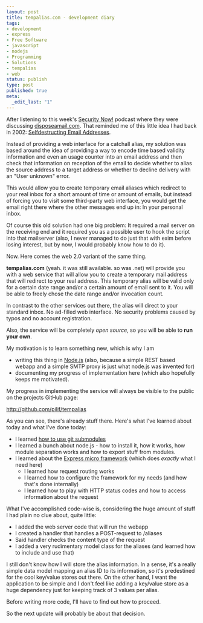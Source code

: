 ```yaml
---
layout: post
title: tempalias.com - development diary
tags:
- development
- express
- Free Software
- javascript
- nodejs
- Programming
- Solutions
- tempalias
- web
status: publish
type: post
published: true
meta:
  _edit_last: "1"
---
```

After listening to this week's <a href="http://www.grc.com/securitynow.htm">Security Now!</a> podcast where they were discussing <a href="http://disposeamail.com">disposeamail.com</a>. That reminded me of this little idea I had back in 2002: <a href="http://www.pilif.ch/stuff/adaddr/index.php">Selfdestructing Email Addresses</a>.

Instead of providing a web interface for a catchall alias, my solution was based around the idea of providing a way to encode time based validity information and even an usage counter into an email address and then check that information on reception of the email to decide whether to alias the source address to a target address or whether to decline delivery with an "User unknown" error.

This would allow you to create temporary email aliases which redirect to your real inbox for a short amount of time or amount of emails, but instead of forcing you to visit some third-party web interface, you would get the email right there where the other messages end up in: In your personal inbox.

Of course this old solution had one big problem: It required a mail server on the receiving end and it required you as a possible user to hook the script into that mailserver (also, I never managed to do just that with exim before losing interest, but by now, I would probably know how to do it).

Now. Here comes the web 2.0 variant of the same thing.

<strong>tempalias.com</strong> (yeah. it was still available. so was .net) will provide you with a web service that will allow you to create a temporary mail address that will redirect to your real address. This temporary alias will be valid only for a certain date range and/or a certain amount of email sent to it. You will be able to freely chose the date range and/or invocation count.

In contrast to the other services out there, the alias will direct to your standard inbox. No ad-filled web interface. No security problems caused by typos and no account registration.

Also, the service will be completely <em>open source</em>, so you will be able to <strong>run your own</strong>.

My motivation is to learn something new, which is why I am
<ul>
	<li>writing this thing in <a href="http://nodejs.org">Node.js</a> (also, because a simple REST based webapp and a simple SMTP proxy is just what node.js was invented for)</li>
	<li>documenting my progress of implementation here (which also hopefully keeps me motivated).</li>
</ul>
My progress in implementing the service will always be visible to the public on the projects GitHub page:

<a href="http://github.com/pilif/tempalias">http://github.com/pilif/tempalias</a>

As you can see, there's already stuff there. Here's what I've learned about today and what I've done today:
<ul>
	<li>I learned <a href="http://book.git-scm.com/5_submodules.html">how to use git submodules</a></li>
	<li>I learned a bunch about node.js - how to install it, how it works, how module separation works and how to export stuff from modules.</li>
	<li>I learned about the <a href="http://expressjs.com/">Express micro framework</a> (which does <em>exactly</em> what I need here)
<ul>
	<li>I learned how request routing works</li>
	<li>I learned how to configure the framework for my needs (and how that's done internally)</li>
	<li>I learned how to play with HTTP status codes and how to access information about the request</li>
</ul>
</li>
</ul>
What I've accomplished code-wise is, considering the huge amount of stuff I had plain no clue about, quite little:
<ul>
	<li>I added the web server code that will run the webapp</li>
	<li>I created a handler that handles a POST-request to /aliases</li>
	<li>Said handler checks the content type of the request</li>
	<li>I added a very rudimentary model class for the aliases (and learned how to include and use that)</li>
</ul>
I still don't know how I will store the alias information. In a sense, it's a really simple data model mapping an alias ID to its information, so it's predestined for the cool key/value stores out there. On the other hand, I want the application to be simple and I don't feel like adding a key/value store as a huge dependency just for keeping track of 3 values per alias.

Before writing more code, I'll have to find out how to proceed.

So the next update will probably be about that decision.
